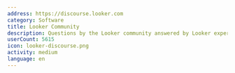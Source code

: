 ```yaml
---
address: https://discourse.looker.com
category: Software
title: Looker Community
description: Questions by the Looker community answered by Looker experts
userCount: 5615
icon: looker-discourse.png
activity: medium
language: en
---
```

